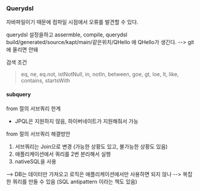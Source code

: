 ### Querydsl

자바파일이기 때문에 컴파일 시점에서 오류를 발견할 수 있다.

querydsl 설정을하고 assermble, compile, querydsl
build/generated/source/kapt/main/같은위치/QHello
에 QHello가 생긴다. --> git에 올리면 안돼

검색 조건
>
> eq, ne, eq.not, istNotNull, in, notIn, between, goe, gt, loe, lt, like, contains, startsWith



#### subquery
from 절의 서브쿼리 한계 
- JPQL은 지원하지 않음, 하이버네이트가 지원해줘서 가능

from 절의 서브쿼리 해결방안
1. 서브쿼리는 Join으로 변경 (가능한 상황도 있고, 불가능한 상황도 있음)
2. 애플리케이션에서 쿼리를 2번 분리해서 실행
3. nativeSQL을 사용

--> DB는 데이터만 가져오고 로직은 애플리케이션에서만 사용하면 되지 않나 --> 복잡한 쿼리를 만들 수 있음
(SQL antipattern 이라는 책도 있음)